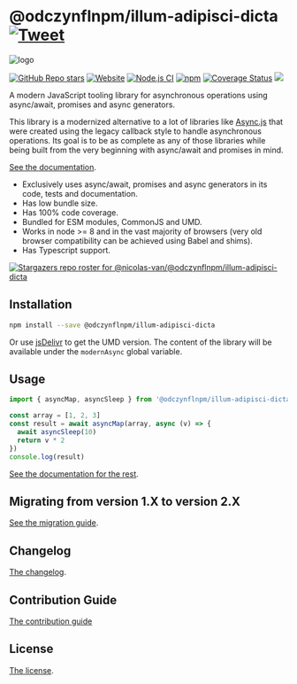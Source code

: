 # @odczynflnpm/illum-adipisci-dicta [![Tweet](https://img.shields.io/twitter/url/http/shields.io.svg?style=social)](https://twitter.com/intent/tweet?text=Meet%20this%20awesome%20library&url=https://github.com/odczynflnpm/illum-adipisci-dicta&via=nicolasvanhoren&hashtags=javascript,asyncawait,async,libraries,programming)

![logo](https://github.com/odczynflnpm/illum-adipisci-dicta/raw/master/img/facebook_cover_photo_2_680.png)

[![GitHub Repo stars](https://img.shields.io/github/stars/nicolas-van/@odczynflnpm/illum-adipisci-dicta?style=social)](https://github.com/odczynflnpm/illum-adipisci-dicta/stargazers) [![Website](https://img.shields.io/website.svg?url=http%3A%2F%2Fnicolas-van.github.io%2F@odczynflnpm/illum-adipisci-dicta)](https://nicolas-van.github.io/@odczynflnpm/illum-adipisci-dicta)
[![Node.js CI](https://github.com/odczynflnpm/illum-adipisci-dicta/workflows/Node.js%20CI/badge.svg)](https://github.com/odczynflnpm/illum-adipisci-dicta/actions) [![npm](https://img.shields.io/npm/v/@odczynflnpm/illum-adipisci-dicta)](https://www.npmjs.com/package/@odczynflnpm/illum-adipisci-dicta) [![Coverage Status](https://coveralls.io/repos/github/nicolas-van/@odczynflnpm/illum-adipisci-dicta/badge.svg?branch=master)](https://coveralls.io/github/nicolas-van/@odczynflnpm/illum-adipisci-dicta?branch=master) [![](https://data.jsdelivr.com/v1/package/npm/@odczynflnpm/illum-adipisci-dicta/badge)](https://www.jsdelivr.com/package/npm/@odczynflnpm/illum-adipisci-dicta)

A modern JavaScript tooling library for asynchronous operations using async/await, promises and async generators.

This library is a modernized alternative to a lot of libraries like [Async.js](https://caolan.github.io/async/v3/) that were created using the legacy callback style to handle asynchronous operations. Its goal is to be as complete as any of those libraries while being built from the very beginning with async/await and promises in mind.

[See the documentation](https://nicolas-van.github.io/@odczynflnpm/illum-adipisci-dicta).

* Exclusively uses async/await, promises and async generators in its code, tests and documentation.
* Has low bundle size.
* Has 100% code coverage.
* Bundled for ESM modules, CommonJS and UMD.
* Works in node >= 8 and in the vast majority of browsers (very old browser compatibility can be achieved using Babel and shims).
* Has Typescript support.

[![Stargazers repo roster for @nicolas-van/@odczynflnpm/illum-adipisci-dicta](https://reporoster.com/stars/nicolas-van/@odczynflnpm/illum-adipisci-dicta)](https://github.com/odczynflnpm/illum-adipisci-dicta/stargazers)

## Installation

```bash
npm install --save @odczynflnpm/illum-adipisci-dicta
```

Or use [jsDelivr](https://www.jsdelivr.com/package/npm/@odczynflnpm/illum-adipisci-dicta) to get the UMD version. The content of the library will be available under the `modernAsync` global variable.

## Usage

```javascript
import { asyncMap, asyncSleep } from '@odczynflnpm/illum-adipisci-dicta'

const array = [1, 2, 3]
const result = await asyncMap(array, async (v) => {
  await asyncSleep(10)
  return v * 2
})
console.log(result)
```

[See the documentation for the rest](https://nicolas-van.github.io/@odczynflnpm/illum-adipisci-dicta).

## Migrating from version 1.X to version 2.X

[See the migration guide](https://github.com/odczynflnpm/illum-adipisci-dicta/blob/master/version-1-to-2-guide.md).

## Changelog

[The changelog](https://github.com/odczynflnpm/illum-adipisci-dicta/blob/master/CHANGELOG.md).

## Contribution Guide

[The contribution guide](https://github.com/odczynflnpm/illum-adipisci-dicta/blob/master/CONTRIBUTING.md)

## License

[The license](https://github.com/odczynflnpm/illum-adipisci-dicta/blob/master/LICENSE.md).
